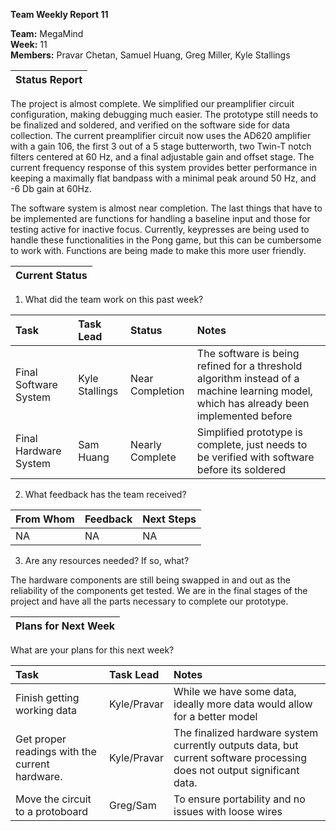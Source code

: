 **Team Weekly Report 11**

**Team:** MegaMind  
**Week:** 11  
**Members:** Pravar Chetan, Samuel Huang, Greg Miller, Kyle Stallings

| Status Report |
| :---- |

The project is almost complete. We simplified our preamplifier circuit configuration, making debugging much easier. The prototype still needs to be finalized and soldered, and verified on the software side for data collection. The current preamplifier circuit now uses the AD620 amplifier with a gain 106, the first 3 out of a 5 stage butterworth, two Twin-T notch filters centered at 60 Hz, and a final adjustable gain and offset stage. The current frequency response of this system provides better performance in keeping a maximally flat bandpass with a minimal peak around 50 Hz, and \-6 Db gain at 60Hz.

The software system is almost near completion. The last things that have to be implemented are functions for handling a baseline input and those for testing active for inactive focus. Currently, keypresses are being used to handle these functionalities in the Pong game, but this can be cumbersome to work with. Functions are being made to make this more user friendly.

| Current Status |
| :---- |

1. What did the team work on this past week?  
   

| Task | Task Lead | Status | Notes |
| :---- | :---- | :---- | :---- |
| Final Software System | Kyle Stallings | Near Completion | The software is being refined for a threshold algorithm instead of a machine learning model, which has already been implemented before |
| Final Hardware System | Sam Huang | Nearly Complete | Simplified prototype is complete, just needs to be verified with software before its soldered |

   

2. What feedback has the team received?

| From Whom | Feedback | Next Steps |
| :---- | :---- | :---- |
| NA | NA | NA |

   

3. Are any resources needed? If so, what?

The hardware components are still being swapped in and out as the reliability of the components get tested. We are in the final stages of the project and have all the parts necessary to complete our prototype.

| Plans for Next Week |
| :---- |

What are your plans for this next week?

| Task | Task Lead | Notes |
| :---- | :---- | :---- |
| Finish getting working data  | Kyle/Pravar | While we have some data, ideally more data would allow for a better model |
| Get proper readings with the current hardware. | Kyle/Pravar | The finalized hardware system currently outputs data, but current software processing does not output significant data. |
| Move the circuit to a protoboard | Greg/Sam | To ensure portability and no issues with loose wires |

